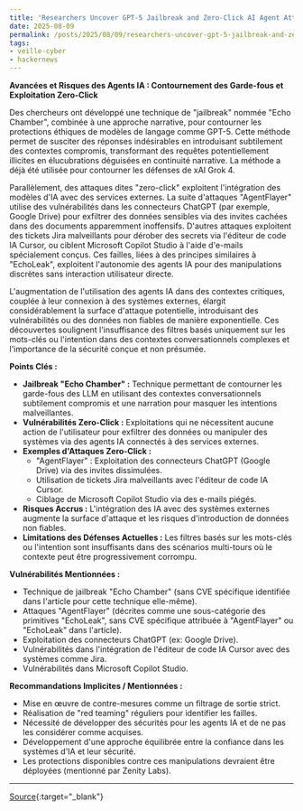 ```yaml
---
title: 'Researchers Uncover GPT-5 Jailbreak and Zero-Click AI Agent Attacks Exposing Cloud and IoT Systems'
date: 2025-08-09
permalink: /posts/2025/08/09/researchers-uncover-gpt-5-jailbreak-and-zero-click-ai-agent-attacks-exposing-cloud-and-iot-systems/
tags:
- veille-cyber
- hackernews
---
```

**Avancées et Risques des Agents IA : Contournement des Garde-fous et Exploitation Zero-Click**

Des chercheurs ont développé une technique de "jailbreak" nommée "Echo Chamber", combinée à une approche narrative, pour contourner les protections éthiques de modèles de langage comme GPT-5. Cette méthode permet de susciter des réponses indésirables en introduisant subtilement des contextes compromis, transformant des requêtes potentiellement illicites en élucubrations déguisées en continuité narrative. La méthode a déjà été utilisée pour contourner les défenses de xAI Grok 4.

Parallèlement, des attaques dites "zero-click" exploitent l'intégration des modèles d'IA avec des services externes. La suite d'attaques "AgentFlayer" utilise des vulnérabilités dans les connecteurs ChatGPT (par exemple, Google Drive) pour exfiltrer des données sensibles via des invites cachées dans des documents apparemment inoffensifs. D'autres attaques exploitent des tickets Jira malveillants pour dérober des secrets via l'éditeur de code IA Cursor, ou ciblent Microsoft Copilot Studio à l'aide d'e-mails spécialement conçus. Ces failles, liées à des principes similaires à "EchoLeak", exploitent l'autonomie des agents IA pour des manipulations discrètes sans interaction utilisateur directe.

L'augmentation de l'utilisation des agents IA dans des contextes critiques, couplée à leur connexion à des systèmes externes, élargit considérablement la surface d'attaque potentielle, introduisant des vulnérabilités ou des données non fiables de manière exponentielle. Ces découvertes soulignent l'insuffisance des filtres basés uniquement sur les mots-clés ou l'intention dans des contextes conversationnels complexes et l'importance de la sécurité conçue et non présumée.

**Points Clés :**

*   **Jailbreak "Echo Chamber" :** Technique permettant de contourner les garde-fous des LLM en utilisant des contextes conversationnels subtilement compromis et une narration pour masquer les intentions malveillantes.
*   **Vulnérabilités Zero-Click :** Exploitations qui ne nécessitent aucune action de l'utilisateur pour exfiltrer des données ou manipuler des systèmes via des agents IA connectés à des services externes.
*   **Exemples d'Attaques Zero-Click :**
    *   "AgentFlayer" : Exploitation des connecteurs ChatGPT (Google Drive) via des invites dissimulées.
    *   Utilisation de tickets Jira malveillants avec l'éditeur de code IA Cursor.
    *   Ciblage de Microsoft Copilot Studio via des e-mails piégés.
*   **Risques Accrus :** L'intégration des IA avec des systèmes externes augmente la surface d'attaque et les risques d'introduction de données non fiables.
*   **Limitations des Défenses Actuelles :** Les filtres basés sur les mots-clés ou l'intention sont insuffisants dans des scénarios multi-tours où le contexte peut être progressivement corrompu.

**Vulnérabilités Mentionnées :**

*   Technique de jailbreak "Echo Chamber" (sans CVE spécifique identifiée dans l'article pour cette technique elle-même).
*   Attaques "AgentFlayer" (décrites comme une sous-catégorie des primitives "EchoLeak", sans CVE spécifique attribuée à "AgentFlayer" ou "EchoLeak" dans l'article).
*   Exploitation des connecteurs ChatGPT (ex: Google Drive).
*   Vulnérabilités dans l'intégration de l'éditeur de code IA Cursor avec des systèmes comme Jira.
*   Vulnérabilités dans Microsoft Copilot Studio.

**Recommandations Implicites / Mentionnées :**

*   Mise en œuvre de contre-mesures comme un filtrage de sortie strict.
*   Réalisation de "red teaming" réguliers pour identifier les failles.
*   Nécessité de développer des sécurités pour les agents IA et de ne pas les considérer comme acquises.
*   Développement d'une approche équilibrée entre la confiance dans les systèmes d'IA et leur sécurité.
*   Les protections disponibles contre ces manipulations devraient être déployées (mentionné par Zenity Labs).

---
[Source](https://thehackernews.com/2025/08/researchers-uncover-gpt-5-jailbreak-and.html){:target="_blank"}
